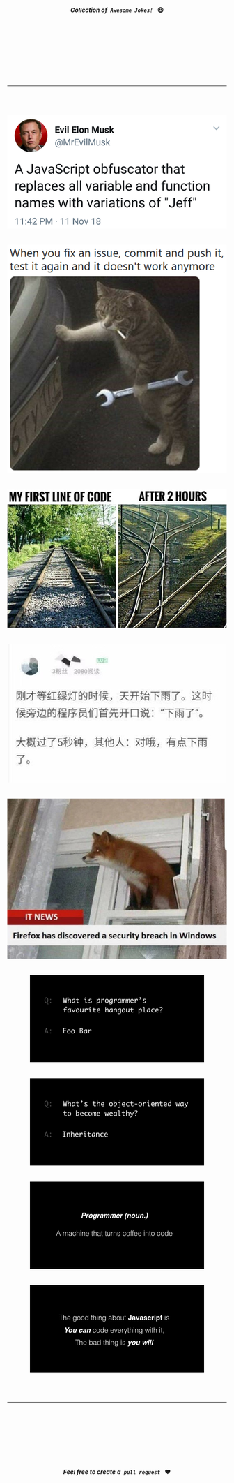 <div align="center">
  <sup>
    <br />
    <br />
    <br />
    <br />
    <br />
    <br />
    <br />
    <h3>
    <em>Collection of<code> Awesome Jokes! </code></em> 😆
    </h3>
    <br />
    <br />
    <br />
    <br />
    <br />
    <br />
    <br />
  </sup>
</div>
<p align="center"></p>

---

<br/>
<br/>
<br/>
<div align="center">
  <img src="./assets/8.png">
</div>
<br/>
<br/>

<div align="center">
  <img src="./assets/9.png">
</div>
<br/>
<br/>



<div align="center">
  <img src="./assets/7.jpg">
</div>
<br/>
<br/>

<div align="center">
  <img src="./assets/6.jpeg">
</div>
<br/>
<br/>

<div align="center">
  <img src="./assets/5.jpeg">
</div>
<br/>
<br/>

<div align="center">
  <img src="./assets/1.png">
</div>
<br/>
<br/>

<div align="center">
  <img src="./assets/2.png">
</div>
<br/>
<br/>

<div align="center">
  <img src="./assets/3.png">
</div>
<br/>
<br/>

<div align="center">
  <img src="./assets/4.png">
</div>


<br/>
<br/>
<br/>

---


<div align="center">
  <sup>
    <br />
    <br />
    <br />
    <br />
    <br />
    <br />
    <h3>
    <em>Feel free to create a<code> pull request </code></em> ❤️
    </h3>
    <br />
    <br />
    <br />
    <br />
    <br />
    <br />
  </sup>
</div>

️